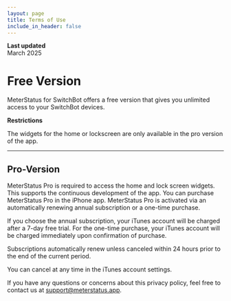 ```yaml
---
layout: page
title: Terms of Use
include_in_header: false
---
```


**Last updated**  
March 2025

# Free Version

MeterStatus for SwitchBot offers a free version that gives you unlimited access to your SwitchBot devices.

**Restrictions**

The widgets for the home or lockscreen are only available in the pro version of the app.

---

## Pro-Version

MeterStatus Pro is required to access the home and lock screen widgets. This supports the continuous development of the app.
You can purchase  MeterStatus Pro in the iPhone app.
MeterStatus Pro is activated via an automatically renewing annual subscription or a one-time purchase.

If you choose the annual subscription, your iTunes account will be charged after a 7-day free trial. For the one-time purchase, your iTunes account will be charged immediately upon confirmation of purchase.

Subscriptions automatically renew unless canceled within 24 hours prior to the end of the current period.

You can cancel at any time in the iTunes account settings.

If you have any questions or concerns about this privacy policy, feel free to contact us at [support@meterstatus.app](mailto:support@meterstatus.app).
